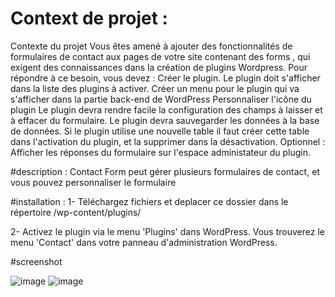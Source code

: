 # Context de projet :
Contexte du projet Vous êtes amené à ajouter des fonctionnalités de formulaires de contact aux pages de votre site contenant des forms , qui exigent des connaissances dans la création de plugins Wordpress. Pour répondre à ce besoin, vous devez :​ Créer le plugin. Le plugin doit s'afficher dans la liste des plugins à activer. Créer un menu pour le plugin qui va s'afficher dans la partie back-end de WordPress Personnaliser l'icône du plugin Le plugin devra rendre facile la configuration des champs à laisser et à effacer du formulaire. Le plugin devra sauvegarder les données à la base de données. Si le plugin utilise une nouvelle table il faut créer cette table dans l'activation du plugin, et la supprimer dans la désactivation.​ Optionnel :​ Afficher les réponses du formulaire sur l'espace administateur du plugin.

#description :
Contact Form peut gérer plusieurs formulaires de contact, et vous pouvez personnaliser le formulaire

#installation :
1- Téléchargez fichiers et deplacer ce dossier dans le répertoire /wp-content/plugins/

2- Activez le plugin via le menu 'Plugins' dans WordPress. Vous trouverez le menu 'Contact' dans votre panneau d'administration WordPress.

#screenshot

![image](https://user-images.githubusercontent.com/93975504/171025643-2721979f-13e8-47ec-9893-260b713dac33.png)
![image](https://user-images.githubusercontent.com/93975504/171025709-17ddd7de-e0c3-41dc-a23f-9596ae4e3bdb.png)

